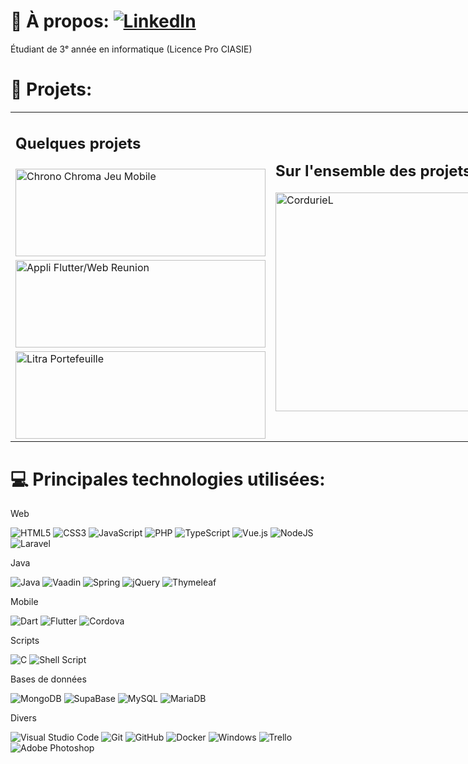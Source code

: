 # 💫 À propos: [![LinkedIn](https://img.shields.io/badge/LinkedIn-%230077B5.svg?logo=linkedin&logoColor=white)](https://www.linkedin.com/in/lucas-cordurie/)

Étudiant de 3ᵉ année en informatique (Licence Pro CIASIE)

# 📁 Projets:
<table style="width: 100vw">
  <tr>
    <td class="tg-0pky"><h2>Quelques projets</h2></td>
    <td class="tg-0pky" rowspan="4"><h2>Sur l'ensemble des projets</h2><img src="https://github-readme-stats.vercel.app/api/top-langs/?username=CordurieL&theme=monokai&hide_border=false&include_all_commits=true&count_private=false&layout=compact" alt="CordurieL" width="350"/><br></td>
  </tr>
    <tr>
   <td class="tg-0pky"><a href="https://github.com/CordurieL/Chrono_Chroma_Jeu_Mobile">
      <img alt="Chrono Chroma Jeu Mobile" src="https://garnx.vercel.app/api/pin/?username=CordurieL&repo=Chrono_Chroma_Jeu_Mobile&theme=dark&icon_color=b" width="400" height="140">
    </a></td>
        </tr>
  <tr>
    <td class="tg-0lax"> <a href="https://github.com/CordurieL/Appli_Flutter_Web_Reunion">
      <img alt="Appli Flutter/Web Reunion" src="https://garnx.vercel.app/api/pin/?username=CordurieL&repo=Appli_Flutter_Web_Reunion&theme=dark&icon_color=b" width="400"        height="140"></td>
  </tr>
  <tr>
    <td class="tg-0lax"> <a href="https://github.com/CordurieL/Litra_Portefeuille">
  <img alt="Litra Portefeuille" src="https://garnx.vercel.app/api/pin/?username=CordurieL&repo=Litra_Portefeuille&theme=dark&icon_color=b" width="400" height="140">
    </a></td></td>
  </tr>
</table>






# 💻 Principales technologies utilisées:

Web

![HTML5](https://img.shields.io/badge/html5-%23E34F26.svg?style=for-the-badge&logo=html5&logoColor=white)
![CSS3](https://img.shields.io/badge/css3-%231572B6.svg?style=for-the-badge&logo=css3&logoColor=white)
![JavaScript](https://img.shields.io/badge/javascript-%23323330.svg?style=for-the-badge&logo=javascript&logoColor=%23F7DF1E)
![PHP](https://img.shields.io/badge/php-%23777BB4.svg?style=for-the-badge&logo=php&logoColor=white)
![TypeScript](https://img.shields.io/badge/typescript-%23007ACC.svg?style=for-the-badge&logo=typescript&logoColor=white)
![Vue.js](https://img.shields.io/badge/vuejs-%2335495e.svg?style=for-the-badge&logo=vuedotjs&logoColor=%234FC08D)
![NodeJS](https://img.shields.io/badge/node.js-6DA55F?style=for-the-badge&logo=node.js&logoColor=white)
![Laravel](https://img.shields.io/badge/laravel-%23FF2D20.svg?style=for-the-badge&logo=laravel&logoColor=white)

Java

![Java](https://img.shields.io/badge/java-%23ED8B00.svg?style=for-the-badge&logo=java&logoColor=white)
![Vaadin](https://img.shields.io/badge/vaadin-%2300599C.svg?style=for-the-badge&logo=vaadin&logoColor=white)
![Spring](https://img.shields.io/badge/spring-%236DB33F.svg?style=for-the-badge&logo=spring&logoColor=white)
![jQuery](https://img.shields.io/badge/jquery-%230769AD.svg?style=for-the-badge&logo=jquery&logoColor=white)
![Thymeleaf](https://img.shields.io/badge/Thymeleaf-%23005C0F.svg?style=for-the-badge&logo=Thymeleaf&logoColor=white)

Mobile

![Dart](https://img.shields.io/badge/dart-%230175C2.svg?style=for-the-badge&logo=dart&logoColor=white)
![Flutter](https://img.shields.io/badge/Flutter-%2302569B.svg?style=for-the-badge&logo=Flutter&logoColor=white)
![Cordova](https://img.shields.io/badge/cordova-%23563D7C.svg?style=for-the-badge&logo=apachecordova&logoColor=white)

Scripts

![C](https://img.shields.io/badge/c-%2300599C.svg?style=for-the-badge&logo=c&logoColor=white)
![Shell Script](https://img.shields.io/badge/shell_script-%23121011.svg?style=for-the-badge&logo=gnu-bash&logoColor=white)

Bases de données

![MongoDB](https://img.shields.io/badge/MongoDB-%234ea94b.svg?style=for-the-badge&logo=mongodb&logoColor=white)
![SupaBase](https://img.shields.io/badge/supabase-023925?style=for-the-badge&logo=supabase&logoColor=white)
![MySQL](https://img.shields.io/badge/mysql-%2300f.svg?style=for-the-badge&logo=mysql&logoColor=white)
![MariaDB](https://img.shields.io/badge/MariaDB-003545?style=for-the-badge&logo=mariadb&logoColor=white)

Divers

![Visual Studio Code](https://img.shields.io/badge/Visual%20Studio%20Code-0078d7.svg?style=for-the-badge&logo=visual-studio-code&logoColor=white)
![Git](https://img.shields.io/badge/git-%23F05033.svg?style=for-the-badge&logo=git&logoColor=white)
![GitHub](https://img.shields.io/badge/github-%23121011.svg?style=for-the-badge&logo=github&logoColor=white)
![Docker](https://img.shields.io/badge/docker-%230db7ed.svg?style=for-the-badge&logo=docker&logoColor=white)
![Windows](https://img.shields.io/badge/Windows-0078D6?style=for-the-badge&logo=windows&logoColor=white)
![Trello](https://img.shields.io/badge/Trello-%23026AA7.svg?style=for-the-badge&logo=Trello&logoColor=white)
![Adobe Photoshop](https://img.shields.io/badge/adobephotoshop-%2331A8FF.svg?style=for-the-badge&logo=adobephotoshop&logoColor=white)

